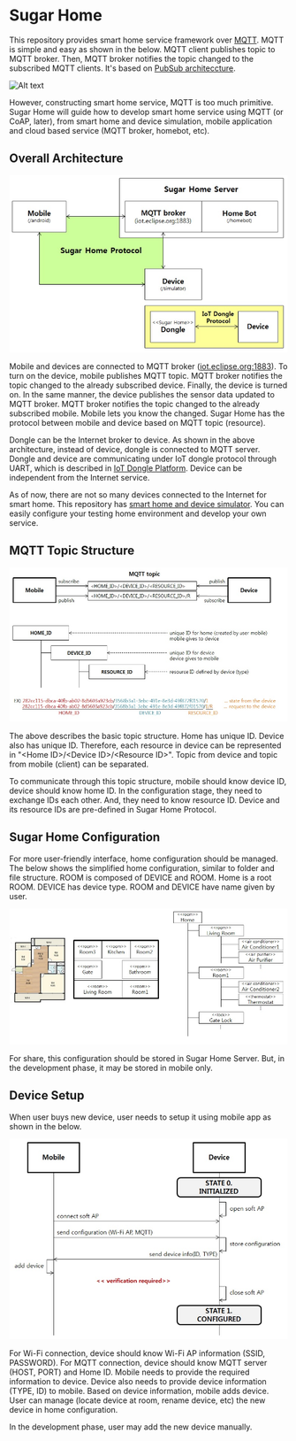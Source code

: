 # Sugar Home
This repository provides smart home service framework over [MQTT](http://mqtt.org). MQTT is simple and easy as shown in the below. MQTT client publishes topic to MQTT broker. Then, MQTT broker notifies the topic changed to the subscribed MQTT clients. It's based on [PubSub architeccture](https://en.wikipedia.org/wiki/Publish-subscribe_pattern).

![Alt text](http://www.hivemq.com/wp-content/uploads/Screen-Shot-2014-10-22-at-12.21.07.png?raw=true "MQTT Publish/Subscribe Architecture")

However, constructing smart home service, MQTT is too much primitive. Sugar Home will guide how to develop smart home service using MQTT (or CoAP, later), from smart home and device simulation, mobile application and cloud based service (MQTT broker, homebot, etc).

## Overall Architecture

![Alt text](/document/image/overall_architecture.jpg?raw=true "Overall Architecture of Sugar Home")

Mobile and devices are connected to MQTT broker ([iot.eclipse.org:1883](http://iot.eclipse.org/getting-started#sandboxes)). To turn on the device, mobile publishes MQTT topic. MQTT broker notifies the topic changed to the already subscribed device. Finally, the device is turned on. In the same manner, the device publishes the sensor data updated to MQTT broker. MQTT broker notifies the topic changed to the already subscribed mobile. Mobile lets you know the changed. Sugar Home has the protocol between mobile and device based on MQTT topic (resource).

Dongle can be the Internet broker to device. As shown in the above architecture, instead of device, dongle is connected to MQTT server. Dongle and device are communicating under IoT dongle protocol through UART, which is described in [IoT Dongle Platform](https://github.com/gaiakeeper/iot_dongle_platform). Device can be independent from the Internet service.

As of now, there are not so many devices connected to the Internet for smart home. This repository has [smart home and device simulator](simulator). You can easily configure your testing home environment and develop your own service.

## MQTT Topic Structure

![Alt text](/document/image/MQTT_topic.jpg?raw=true "MQTT Topic Structure")

The above describes the basic topic structure. Home has unique ID. Device also has unique ID. Therefore, each resource in device can be represented in "\<Home ID\>/\<Device ID\>/\<Resource ID\>". Topic from device and topic from mobile (client) can be separated.

To communicate through this topic structure, mobile should know device ID, device should know home ID. In the configuration stage, they need to exchange IDs each other. And, they need to know resource ID. Device and its resource IDs are pre-defined in Sugar Home Protocol.

## Sugar Home Configuration
For more user-friendly interface, home configuration should be managed. The below shows the simplified home configuration, similar to folder and file structure. ROOM is composed of DEVICE and ROOM. Home is a root ROOM. DEVICE has device type. ROOM and DEVICE have name given by user.

![Alt text](/document/image/sugar_home_configuration.jpg?raw=true "Sugar Home Configuration")

For share, this configuration should be stored in Sugar Home Server. But, in the development phase, it may be stored in mobile only.

## Device Setup
When user buys new device, user needs to setup it using mobile app as shown in the below.

![Alt text](/document/image/device_setup.jpg?raw=true "Device Setup")

For Wi-Fi connection, device should know Wi-Fi AP information (SSID, PASSWORD). For MQTT connection, device should know MQTT server (HOST, PORT) and Home ID. Mobile needs to provide the required information to device. Device also needs to provide device information (TYPE, ID) to mobile. Based on device information, mobile adds device. User can manage (locate device at room, rename device, etc) the new device in home configuration.

In the development phase, user may add the new device manually.
